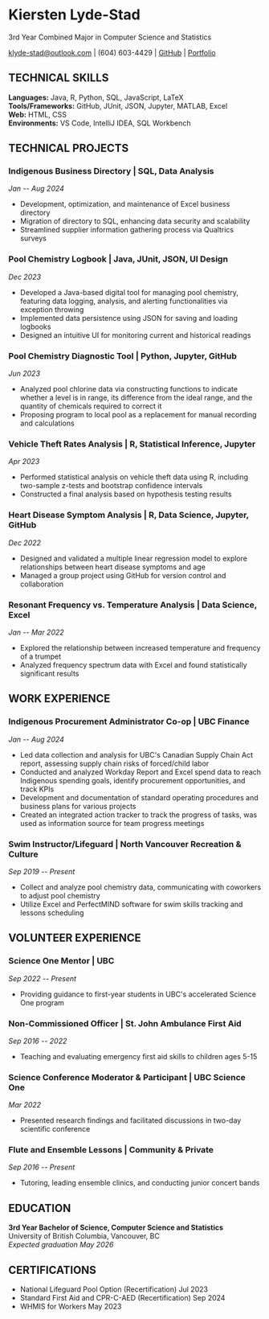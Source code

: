 # Kiersten Lyde-Stad

3rd Year Combined Major in Computer Science and Statistics

klyde-stad@outlook.com | (604) 603-4429 | [GitHub](https://github.com/klydestad) | [Portfolio](https://www.kierstenly.dev/)

## TECHNICAL SKILLS

**Languages:** Java, R, Python, SQL, JavaScript, LaTeX  
**Tools/Frameworks:** GitHub, JUnit, JSON, Jupyter, MATLAB, Excel  
**Web:** HTML, CSS  
**Environments:** VS Code, IntelliJ IDEA, SQL Workbench

## TECHNICAL PROJECTS

### Indigenous Business Directory | SQL, Data Analysis
*Jan -- Aug 2024*
- Development, optimization, and maintenance of Excel business directory
- Migration of directory to SQL, enhancing data security and scalability
- Streamlined supplier information gathering process via Qualtrics surveys

### Pool Chemistry Logbook | Java, JUnit, JSON, UI Design
*Dec 2023*
- Developed a Java-based digital tool for managing pool chemistry, featuring data logging, analysis, and alerting functionalities via exception throwing
- Implemented data persistence using JSON for saving and loading logbooks
- Designed an intuitive UI for monitoring current and historical readings

### Pool Chemistry Diagnostic Tool | Python, Jupyter, GitHub
*Jun 2023*
- Analyzed pool chlorine data via constructing functions to indicate whether a level is in range, its difference from the ideal range, and the quantity of chemicals required to correct it
- Proposing program to local pool as a replacement for manual recording and calculations

### Vehicle Theft Rates Analysis | R, Statistical Inference, Jupyter
*Apr 2023*
- Performed statistical analysis on vehicle theft data using R, including two-sample z-tests and bootstrap confidence intervals
- Constructed a final analysis based on hypothesis testing results

### Heart Disease Symptom Analysis | R, Data Science, Jupyter, GitHub
*Dec 2022*
- Designed and validated a multiple linear regression model to explore relationships between heart disease symptoms and age
- Managed a group project using GitHub for version control and collaboration

### Resonant Frequency vs. Temperature Analysis | Data Science, Excel
*Jan -- Mar 2022*
- Explored the relationship between increased temperature and frequency of a trumpet
- Analyzed frequency spectrum data with Excel and found statistically significant results

## WORK EXPERIENCE

### Indigenous Procurement Administrator Co-op | UBC Finance
*Jan -- Aug 2024*
- Led data collection and analysis for UBC's Canadian Supply Chain Act report, assessing supply chain risks of forced/child labor
- Conducted and analyzed Workday Report and Excel spend data to reach Indigenous spending goals, identify procurement opportunities, and track KPIs
- Development and documentation of standard operating procedures and business plans for various projects
- Created an integrated action tracker to track the progress of tasks, was used as information source for team progress meetings

### Swim Instructor/Lifeguard | North Vancouver Recreation & Culture
*Sep 2019 -- Present*
- Collect and analyze pool chemistry data, communicating with coworkers to adjust pool chemistry
- Utilize Excel and PerfectMIND software for swim skills tracking and lessons scheduling

## VOLUNTEER EXPERIENCE

### Science One Mentor | UBC
*Sep 2022 -- Present*
- Providing guidance to first-year students in UBC's accelerated Science One program

### Non-Commissioned Officer | St. John Ambulance First Aid
*Sep 2016 -- 2022*
- Teaching and evaluating emergency first aid skills to children ages 5-15

### Science Conference Moderator & Participant | UBC Science One
*Mar 2022*
- Presented research findings and facilitated discussions in two-day scientific conference

### Flute and Ensemble Lessons | Community & Private
*Sep 2016 -- Present*
- Tutoring, leading ensemble clinics, and conducting junior concert bands

## EDUCATION

**3rd Year Bachelor of Science, Computer Science and Statistics**  
University of British Columbia, Vancouver, BC  
*Expected graduation May 2026*

## CERTIFICATIONS

- National Lifeguard Pool Option (Recertification) Jul 2023
- Standard First Aid and CPR-C-AED (Recertification) Sep 2024
- WHMIS for Workers May 2023
